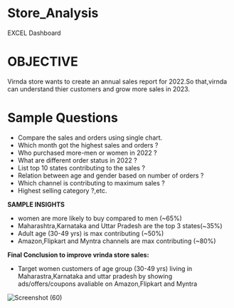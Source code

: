 
# Store_Analysis
EXCEL Dashboard
# OBJECTIVE
Virnda store wants to create an annual sales report for 2022.So that,virnda can understand thier customers and grow more sales in 2023.
# Sample Questions
- Compare the sales and orders using single chart.
- Which month got the highest sales and orders ?
- Who purchased more-men or women in 2022 ?
- What are different order status in 2022 ?
- List top 10 states contributing to the sales ?
- Relation between age and gender based on number of orders ?
- Which channel is contributing to maximum sales ?
- Highest selling category ?,etc.

**SAMPLE INSIGHTS**
- women are more likely to buy compared to men (~65%)
- Maharashtra,Karnataka and Uttar Pradesh are the top 3 states(~35%)
- Adult age (30-49 yrs) is max contributing (~50%)
- Amazon,Flipkart and Myntra channels are max contributing (~80%)

**Final Conclusion to improve vrinda store sales:**
- Target women customers of age group (30-49 yrs) living in Maharastra,Karnataka and uttar pradesh by showing ads/offers/coupons avaliable on Amazon,Flipkart and Myntra





![Screenshot (60)](https://github.com/VolleyDataAnalytics/Store_Analysis/assets/120261965/59067c26-67aa-4a30-82d6-9168f2e4a81c)
